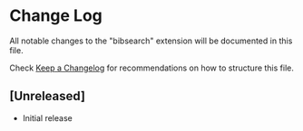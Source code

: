 # Change Log
All notable changes to the "bibsearch" extension will be documented in this file.

Check [Keep a Changelog](http://keepachangelog.com/) for recommendations on how to structure this file.

## [Unreleased]
- Initial release